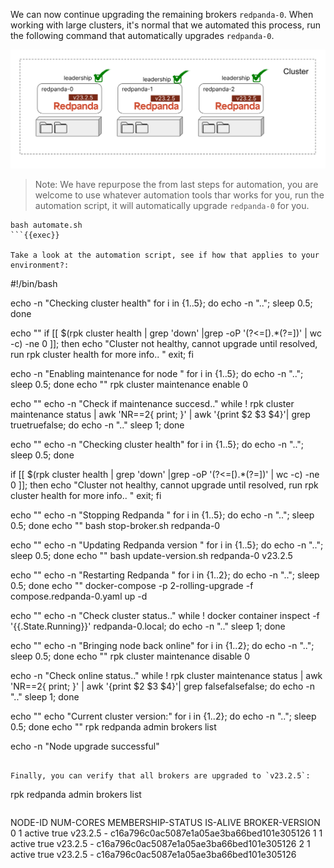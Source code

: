 We can now continue upgrading the remaining brokers `redpanda-0`. When working with large clusters, it's normal that we automated this process, run the following command that automatically upgrades `redpanda-0`.

![ Upgraded Redpanda 0 ](./images/upgraded-redpanda-0.png)


> Note: We have repurpose the from last steps for automation, you are welcome to use whatever automation tools thar works for you, run the automation script, it will automatically upgrade `redpanda-0` for you.

```
bash automate.sh
```{{exec}}

Take a look at the automation script, see if how that applies to your environment?:

```
#!/bin/bash

echo -n  "Checking cluster health"
for i in {1..5}; do echo  -n ".."; sleep 0.5; done

echo ""
if [[ $(rpk cluster health |  grep 'down' |grep -oP '(?<=\[).*(?=])' | wc -c) -ne 0 ]]; then
    echo "Cluster not healthy, cannot upgrade until resolved, run rpk cluster health for more info.. "
    exit;
fi

echo -n "Enabling maintenance for node "
for i in {1..5}; do echo  -n ".."; sleep 0.5; done
echo ""
rpk cluster maintenance enable 0

echo ""
echo -n "Check if maintenance succesd.."
while ! rpk cluster maintenance status | awk 'NR==2{ print; }' | awk '{print $2 $3 $4}'| grep truetruefalse; do
  echo  -n ".."
  sleep 1;
done

echo ""
echo -n  "Checking cluster health"
for i in {1..5}; do echo  -n ".."; sleep 0.5; done

if [[ $(rpk cluster health |  grep 'down' |grep -oP '(?<=\[).*(?=])' | wc -c) -ne 0 ]]; then
    echo "Cluster not healthy, cannot upgrade until resolved, run rpk cluster health for more info.. "
    exit;
fi

echo ""
echo -n "Stopping Redpanda "
for i in {1..5}; do echo  -n ".."; sleep 0.5; done
echo ""
bash stop-broker.sh redpanda-0

echo ""
echo -n "Updating Redpanda version "
for i in {1..5}; do echo  -n ".."; sleep 0.5; done
echo ""
bash update-version.sh redpanda-0 v23.2.5

echo ""
echo -n "Restarting Redpanda "
for i in {1..2}; do echo  -n ".."; sleep 0.5; done
echo ""
docker-compose -p 2-rolling-upgrade -f compose.redpanda-0.yaml up -d

echo ""
echo -n "Check cluster status.."
while ! docker container inspect -f '{{.State.Running}}' redpanda-0.local; do
  echo  -n ".."
  sleep 1;
done

echo ""
echo -n "Bringing node back online"
for i in {1..2}; do echo  -n ".."; sleep 0.5; done
echo ""
rpk cluster maintenance disable 0


echo -n "Check online status.."
while ! rpk cluster maintenance status | awk 'NR==2{ print; }' | awk '{print $2 $3 $4}'| grep falsefalsefalse; do
  echo  -n ".."
  sleep 1;
done

echo ""
echo "Current cluster version:"
for i in {1..2}; do echo  -n ".."; sleep 0.5; done
echo ""
rpk redpanda admin brokers list

echo -n "Node upgrade successful"
```

Finally, you can verify that all brokers are upgraded to `v23.2.5`:

```
rpk redpanda admin brokers list
```{{exec}}

```
NODE-ID  NUM-CORES  MEMBERSHIP-STATUS  IS-ALIVE  BROKER-VERSION
0        1          active             true      v23.2.5 - c16a796c0ac5087e1a05ae3ba66bed101e305126
1        1          active             true      v23.2.5 - c16a796c0ac5087e1a05ae3ba66bed101e305126
2        1          active             true      v23.2.5 - c16a796c0ac5087e1a05ae3ba66bed101e305126
```